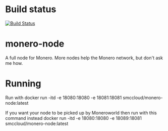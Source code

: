 # Build status
[![Build Status](https://travis-ci.org/smccloud/monero-node.svg?branch=master)](https://travis-ci.org/smccloud/monero-node)

# monero-node
A full node for Monero.  More nodes help the Monero network, but don't ask me how.

# Running
Run with docker run -itd -e 18080:18080 -e 18081:18081 smccloud/monero-node:latest

If you want your node to be picked up by Moneroworld then run with this command instead docker run -itd -e 18080:18080 -e 18089:18081 smccloud/monero-node:latest

